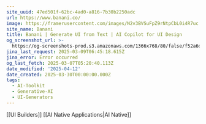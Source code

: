 ```yaml
---
site_uuid: 47ed501f-62bc-4ad0-a816-7b30b2250adc
url: https://www.banani.co/
image: https://framerusercontent.com/images/N2v3BVSuFpZ9rNtpCbL0i4R7uc.png
site_name: Banani
title: Banani | Generate UI from Text | AI Copilot for UI Design
og_screenshot_url: >-
  https://og-screenshots-prod.s3.amazonaws.com/1366x768/80/false/f52a6d73065e78a962e66d88584a9a8707093a7d13f5c47d2666f86531229f85.jpeg
jina_last_request: 2025-03-09T06:45:18.615Z
jina_error: Error occurred
og_last_fetch: 2025-03-07T05:20:40.113Z
date_modified: '2025-04-12'
date_created: 2025-03-30T00:00:00.000Z
tags:
  - AI-Toolkit
  - Generative-AI
  - UI-Generators
---
```


































































[[UI Builders]] [[AI Native Applications|AI Native]]
